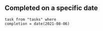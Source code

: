 ## Completed on a specific date
```dataview
task from "tasks" where
completion = date(2021-08-06)
```
